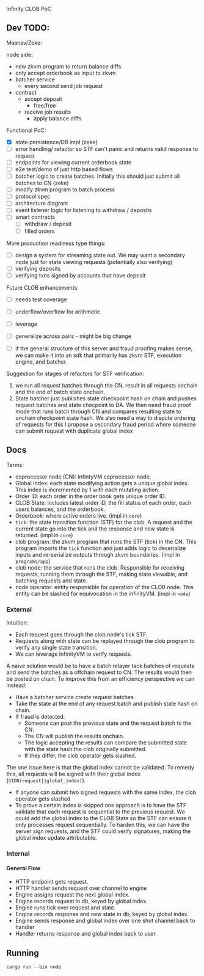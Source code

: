 Infinity CLOB PoC

## Dev TODO:

Maanav/Zeke:

node side:
- new zkvm program to return balance diffs
- only accept orderbook as input to zkvm
- batcher service
    - every second send job request
- contract
    - accept deposit
        - free/free
    - receive job results
        - apply balance diffs

Functional PoC:

- [x] state persistence/DB impl (zeke)
- [ ] error handling/ refactor so STF can't panic and returns valid response to request
- [ ] endpoints for viewing current orderbook state
- [ ] e2e test/demo of just http based flows
- [ ] batcher logic to create batches. Initially this should just submit all batches to CN
 (zeke)
- [ ] modify zkvm program to batch process
- [ ] protocol spec
- [ ] architecture diagram
- [ ] event listener logic for listening to withdraw / deposits
- [ ] smart contracts
   - [ ] withdraw / deposit
   - [ ] filled orders

More production readiness type things:

- [ ] design a system for streaming state out. We may want a secondary node just for state viewing requests (potentially also verifying)
- [ ] verifying deposits
- [ ] verifying txns signed by accounts that have deposit

Future CLOB enhancements:

- [ ] needs test coverage
- [ ] underflow/overflow for arithmetic
- [ ] leverage
- [ ] generalize across pairs - might be big change

- [ ] if the general structure of this server and fraud proofing makes sense, we can make it into an sdk that primarily has zkvm STF, execution engine, and batcher.

Suggestion for stages of refactors for STF verification:

1) we run all request batches through the CN, result in all requests onchain and the end of batch state onchain.
2) State batcher just publishes state checkpoint hash on chain and pushes request batches and state checpoint to DA. We then need fraud proof mode that runs batch through CN and compares resulting state to onchain checkpoint state hash. We also need a way to dispute ordering of requests for this I propose a secondary fraud period where someone can submit request with duplicate global index

## Docs

Terms:

- coprocessor node (CN): infintyVM coprocessor node.
- Global Index: each state modifying action gets a unique global index. This index is incremented by 1 with each mutating action.
- Order ID: each order in the order book gets unique order ID.
- CLOB State: includes latest order ID, the fill status of each order, each users balances, and the orderbook.
- Orderbook: where active orders live. (impl in `core`)
- `tick`: the state transition function (STF) for the clob. A request and the current state go into the tick and the response and new state is returned. (impl in `core`)
- clob program: the zkvm program that runs the STF (tick) in the CN. This program imports the `tick` function and just adds logic to deserialize inputs and re-serialize outputs through zkvm boundaries. (impl in `programs/app`)
- clob node: the service that runs the clob. Responsible for receiving requests, running them through the STF, making state viewable, and batching requests and state.
- node operator: entity responsible for operation of the CLOB node. This entity can be slashed for equivocation in the infinityVM. (impl in `node`)

### External

Intuition:

- Each request goes through the clob node's tick STF.
- Requests along with state can be replayed through the clob program to verify any single state transition.
- We can leverage InfinityVM to verify requests.

A naive solution would be to have a batch relayer tack batches of requests and send the batches as a offchain request to CN. The results would then be posted on chain. To improve this from an efficiency perspective we can instead:

- Have a batcher service create request batches.
- Take the state at the end of any request batch and publish state hash on chain.
- If fraud is detected:
    - Someone can post the previous state and the request batch to the CN. 
    - The CN will publish the results onchain.
    - The logic accepting the results can compare the submitted state with the state hash the clob originally submitted.
    - If they differ, the clob operator gets slashed.

The one issue here is that the global index cannot be validated. To remedy this, all requests will be signed with their global index (`SIGN(request||global_index)`). 
- If anyone can submit two signed requests with the same index, the clob operator gets slashed
- To prove a certain index is skipped one approach is to have the STF validate that each request is sequential to the previous request. We could add the global index to the CLOB State so the STF can ensure it only processes request sequentially. To harden this, we can have the server sign requests, and the STF could verify signatures, making the global index update attributable.

### Internal

#### General Flow

- HTTP endpoint gets request.
- HTTP handler sends request over channel to engine
- Engine assigns request the next global index.
- Engine records request in db, keyed by global index.
- Engine runs tick over request and state.
- Engine records response and new state in db, keyed by global index.
- Engine sends response and global index over one shot channel back to handler
- Handler returns response and global index back to user.

## Running

```
cargo run --bin node
```